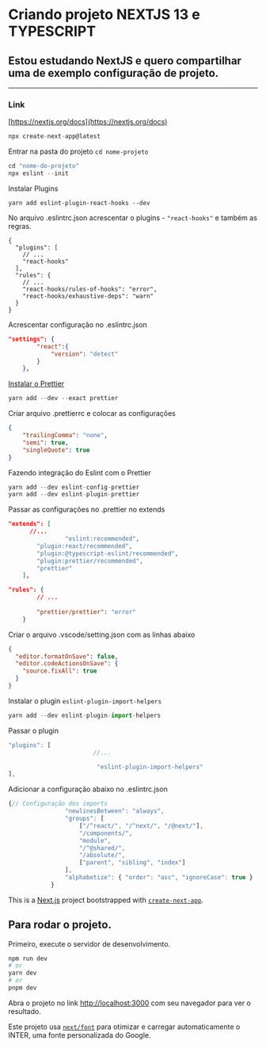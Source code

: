 # Criando projeto NEXTJS 13 e TYPESCRIPT

## Estou estudando NextJS e quero compartilhar uma de exemplo **configuração** de projeto.

<hr>

### Link

[https://nextjs.org/docs](https://nextjs.org/docs)

```jsx
npx create-next-app@latest
```

Entrar na pasta do projeto ```cd nome-projeto```

```jsx
cd "nome-do-projeto"
npx eslint --init
```

Instalar Plugins

[](https://github.com/facebook/react/tree/main/packages/eslint-plugin-react-hooks)

`yarn add eslint-plugin-react-hooks --dev`

No arquivo .eslintrc.json  acrescentar o plugins - `"react-hooks"` e também as regras.

```
{
  "plugins": [
    // ...
    "react-hooks"
  ],
  "rules": {
    // ...
    "react-hooks/rules-of-hooks": "error",
    "react-hooks/exhaustive-deps": "warn"
  }
}
```

Acrescentar configuração no .eslintrc.json 

```json
"settings": {
        "react":{
            "version": "detect"
        }
    },
```


[Instalar o Prettier](https://prettier.io/docs/en/install)

```jsx
yarn add --dev --exact prettier
```

Criar arquivo .prettierrc e colocar as configurações

```json
{
    "trailingComma": "none", 
    "semi": true,
    "singleQuote": true
}
```

Fazendo integração do Eslint com o Prettier

```jsx
yarn add --dev eslint-config-prettier
yarn add --dev eslint-plugin-prettier
```

Passar as configurações no .prettier no extends

```json
"extends": [
      //...
				"eslint:recommended",
        "plugin:react/recommended",
        "plugin:@typescript-eslint/recommended",
        "plugin:prettier/recommended",
        "prettier"
    ],
```

```json
"rules": {
        // ...
    
        "prettier/prettier": "error"
    }
```

Criar o arquivo .vscode/setting.json com as linhas abaixo

```json
{
  "editor.formatOnSave": false,
  "editor.codeActionsOnSave": {
    "source.fixAll": true
  }
}
```

Instalar o plugin `eslint-plugin-import-helpers`

```jsx
yarn add --dev eslint-plugin-import-helpers
```

Passar o plugin

```jsx
"plugins": [
						//...

						 "eslint-plugin-import-helpers"
],
```

Adicionar a configuração abaixo no  .eslintrc.json

```jsx
{// Configuração dos imports
                "newlinesBetween": "always",
                "groups": [
                    ["/^react/", "/^next/", "/@next/"],
                    "/components/",
                    "module",
                    "/^@shared/",
                    "/absolute/",
                    ["parent", "sibling", "index"]
                ],
                "alphabetize": { "order": "asc", "ignoreCase": true }
            }
```



This is a [Next.js](https://nextjs.org/) project bootstrapped with [`create-next-app`](https://github.com/vercel/next.js/tree/canary/packages/create-next-app).

## Para rodar o projeto.
Primeiro, execute o servidor de desenvolvimento.


```bash
npm run dev
# or
yarn dev
# or
pnpm dev
```

Abra o projeto no link [http://localhost:3000](http://localhost:3000) com seu navegador para ver o resultado.


Este projeto usa [`next/font`](https://nextjs.org/docs/basic-features/font-optimization) 
para otimizar e carregar automaticamente o INTER, uma fonte personalizada do Google.